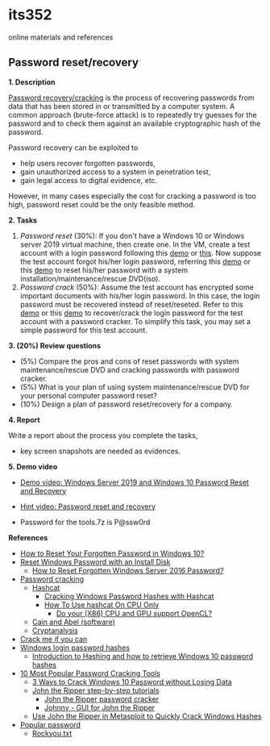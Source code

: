 # its352
online materials and references

## Password reset/recovery
**1. Description**

[Password recovery/cracking](https://en.wikipedia.org/wiki/Password_cracking) is the process of recovering passwords from data that has been stored in or transmitted by a computer system. A common approach (brute-force attack) is to repeatedly try guesses for the password and to check them against an available cryptographic hash of the password.

Password recovery can be exploited to 
* help users recover forgotten passwords, 
* gain unauthorized access to a system in penetration test,
* gain legal access to digital evidence, etc.

However, in many cases especially the cost for cracking a password is too high, password reset could be the only feasible method.

**2. Tasks**
1. *Password reset* (30%): If you don't have a Windows 10 or Windows server 2019 virtual machine, then create one. In the VM, create a test account with a login password following this [demo](https://www.server-world.info/en/note?os=Windows_Server_2019&p=initial_conf&f=1) or [this](https://www.groovypost.com/howto/create-local-account-windows-10/). Now suppose the test account forgot his/her login password, referring this [demo](https://www.howtogeek.com/222262/how-to-reset-your-forgotten-password-in-windows-10/) or this [demo](https://www.howtogeek.com/howto/14369/change-or-reset-windows-password-from-a-ubuntu-live-cd/) to reset his/her password with a system installation/maintenance/rescue DVD(iso).
2. *Password crack* (50%): Assume the test account has encrypted some important documents with his/her login password. In this case, the login password must be recovered instead of reset/reseted. Refer to this [demo](https://samsclass.info/123/proj14/123p12winhash.htm) or this [demo](https://www.top-password.com/blog/crack-windows-password-with-john-the-ripper/) to recover/crack the login password for the test account with a password cracker. To simplify this task, you may set a simple password for this test account.

**3. (20%) Review questions**
* (5%) Compare the pros and cons of  reset passwords with system maintenance/rescue DVD and cracking passwords with password cracker.
* (5%) What is your plan of using system maintenance/rescue DVD for your personal computer password reset?
* (10%) Design a plan of password reset/recovery for a company.

**4. Report**

Write a report about the process you complete the tasks, 
* key screen snapshots are needed as evidences.

**5. Demo video**
* [Demo video: Windows Server 2019 and Windows 10 Password Reset and Recovery](https://youtu.be/FeQhOkoLr6g)
* [Hint video: Password reset and recovery](https://youtu.be/i0Ht5V4-OPY)

* Password for the tools.7z is P@ssw0rd

**References**
* [How to Reset Your Forgotten Password in Windows 10?](https://www.howtogeek.com/222262/how-to-reset-your-forgotten-password-in-windows-10/)
* [Reset Windows Password with an Install Disk](https://samsclass.info/123/proj14/123p10winpass.htm)
  * [How to Reset Forgotten Windows Server 2016 Password?](https://www.tactig.com/reset-forgotten-windows-server-password/)
* [Password cracking](https://en.wikipedia.org/wiki/Password_cracking)
  * [Hashcat](https://en.wikipedia.org/wiki/Hashcat)
    * [Cracking Windows Password Hashes with Hashcat](https://samsclass.info/123/proj14/123p12winhash.htm)
    * [How To Use hashcat On CPU Only](https://scottlinux.com/2017/01/31/how-to-use-hashcat-on-cpu-only/)
      * [Do your (X86) CPU and GPU support OpenCL?](https://streamhpc.com/blog/2011-12-29/opencl-hardware-support/)
  * [Cain and Abel (software)](https://en.wikipedia.org/wiki/Cain_and_Abel_(software))
  * [Cryptanalysis](https://en.wikipedia.org/wiki/Cryptanalysis)
* [Crack me if you can](http://contest-2010.korelogic.com/)
* [Windows login password hashes](https://www.insecurity.be/blog/2018/01/21/retrieving-ntlm-hashes-and-what-changed-technical-writeup/)
  * [Introduction to Hashing and how to retrieve Windows 10 password hashes](https://medium.com/@anunayb007/introduction-to-hashing-and-how-to-retrieve-windows-10-password-hashes-9c8637decaef)
* [10 Most Popular Password Cracking Tools](https://resources.infosecinstitute.com/topic/10-popular-password-cracking-tools/)
  * [3 Ways to Crack Windows 10 Password without Losing Data](https://www.bestwindowspasswordreset.com/crack-windows-10-password.html)
  * [John the Ripper step-by-step tutorials](https://openwall.info/wiki/john/tutorials)
    * [John the Ripper password cracker](https://www.openwall.com/john/)
    * [Johnny - GUI for John the Ripper](https://openwall.info/wiki/john/johnny)
  * [Use John the Ripper in Metasploit to Quickly Crack Windows Hashes](https://null-byte.wonderhowto.com/how-to/use-john-ripper-metasploit-quickly-crack-windows-hashes-0200322/)
* [Popular password](https://github.com/danielmiessler/SecLists/tree/master/Passwords/Common-Credentials)
  * [Rockyou.txt](https://www.kaggle.com/wjburns/common-password-list-rockyoutxt)
